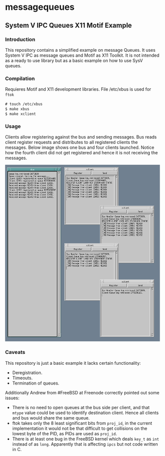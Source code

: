 # messagequeues 
## System V IPC Queues X11 Motif Example

### Introduction

This repository contains a simplified example on message Queues.
It uses System V IPC as message queues and Motif as X11 Toolkit.
It is not intended as a ready to use library but as a basic example on how to use SysV queues.

### Compilation

Requieres Motif and X11 development libraries. File /etc/xbus is used for `ftok`

```
# touch /etc/xbus
$ make xbus
$ make xclient
```

### Usage

Clients allow registering against the bus and sending messages.
Bus reads client register requests and distributes to all registered clients the messages.
Below image shows one bus and four clients launched. Notice how the fourth client did not get registered and hence it is not receiving the messages.

![Screenshot](/messagequeues_screenshot.png?raw=true "Screenshot")

### Caveats

This repository is just a basic example it lacks certain functionality:
- Deregistration.
- Timeouts.
- Termination of queues.

Additionally Andrew from #FreeBSD at Freenode correctly pointed out some issues:
- There is no need to open queues at the bus side per client, and that `mtype` value could be used to identify destination client. Hence all clients and bus would share the same queue.
- ftok takes only the 8 least significant bits from `proj_id`, in the current implementation it would not be that difficult to get collisions on the lowest byte of the PID, as PIDs are used as `proj_id`.
- There is at least one bug in the FreeBSD kernel which deals `key_t` as `int` instead of as `long`. Apparently that is affecting `ipcs` but not code written in C.

